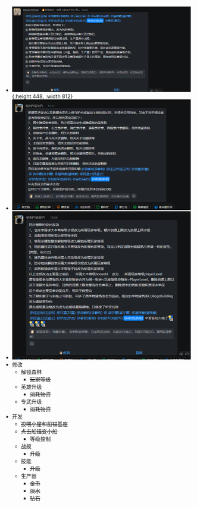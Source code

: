 - ![image.png](../assets/image_1682393866928_0.png){:height 448, :width 812}
- ![image.png](../assets/image_1682394074319_0.png)
- ![image.png](../assets/image_1682411661167_0.png)
- 修改
	- 解锁森林
		- <s>玩家等级</s>
	- 英雄升级
		- <s>消耗物资</s>
	- 专武升级
		- <s>消耗物资</s>
- 开发
	- <s>投喂小屋和船锚基座</s>
	- <s>点击船锚变小船</s>
		- 等级控制
	- 战舰
		- <s>升级</s>
	- 技能
		- <s>升级</s>
	- 生产器
		- <s>金币</s>
		- <s>淡水</s>
		- <s>钻石</s>